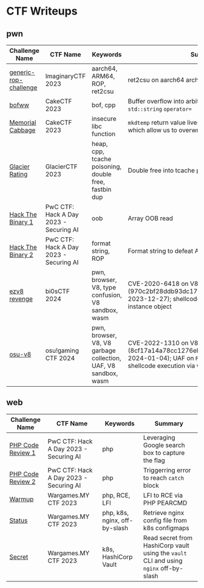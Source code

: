 # CTF Writeups

## pwn

| Challenge Name | CTF Name | Keywords | Summary |
| --- | --- | --- | --- |
| [generic-rop-challenge](./imaginaryctf-2023/pwn/generic-rop-challenge/) | ImaginaryCTF 2023 | aarch64, ARM64, ROP, ret2csu | ret2csu on aarch64 architecture |
| [bofww](./cakectf-2023/pwn/bofww/) | CakeCTF 2023 | bof, cpp | Buffer overflow into arbitrary address write via `std::string` `operator=` |
| [Memorial Cabbage](./cakectf-2023/pwn/memorial-cabbage/) | CakeCTF 2023 | insecure libc function | `mkdtemp` return value lives in the stack instead of heap which allow us to overwrite it |
| [Glacier Rating](./glacierctf-2023/pwn/glacier-rating/) | GlacierCTF 2023 | heap, cpp, tcache poisoning, double free, fastbin dup | Double free into tcache poisoning |
| [Hack The Binary 1](./pwc-hackaday-23/pwn/hack-the-binary-1/) | PwC CTF: Hack A Day 2023 - Securing AI | oob | Array OOB read |
| [Hack The Binary 2](./pwc-hackaday-23/pwn/hack-the-binary-2/) | PwC CTF: Hack A Day 2023 - Securing AI | format string, ROP | Format string to defeat ASLR, ROP to get RCE |
| [ezv8 revenge](./bi0s-2024/pwn/ezv8-revenge/) | bi0sCTF 2024 | pwn, browser, V8, type confusion, V8 sandbox, wasm | CVE-2020-6418 on V8 version 12.2.0 (970c2bf28ddb93dc17d22d83bd5cef3c85c5f6c5, 2023-12-27); shellcode execution via wasm instance object |
| [osu-v8](./osu-gaming-ctf-2024/pwn/osu-v8/) | osu!gaming CTF 2024 | pwn, browser, V8, V8 garbage collection, UAF, V8 sandbox, wasm | CVE-2022-1310 on V8 version 12.2.0 (8cf17a14a78cc1276eb42e1b4bb699f705675530, 2024-01-04); UAF on `RegExp().lastIndex`; shellcode execution via wasm instance object |

## web

| Challenge Name | CTF Name | Keywords | Summary |
| --- | --- | --- | --- |
| [PHP Code Review 1](./pwc-hackaday-23/web/php-code-review-1/) | PwC CTF: Hack A Day 2023 - Securing AI | php | Leveraging Google search box to capture the flag |
| [PHP Code Review 2](./pwc-hackaday-23/web/php-code-review-2/) | PwC CTF: Hack A Day 2023 - Securing AI | php | Triggerring error to reach `catch` block |
| [Warmup](./wgmy2023/web/warmup/) | Wargames.MY CTF 2023 | php, RCE, LFI | LFI to RCE via PHP PEARCMD |
| [Status](./wgmy2023/web/status/) | Wargames.MY CTF 2023 | php, k8s, nginx, off-by-slash | Retrieve nginx config file from k8s configmaps |
| [Secret](./wgmy2023/web/secret/) | Wargames.MY CTF 2023 | k8s, HashiCorp Vault | Read secret from HashiCorp vault using the `vault` CLI and using `nginx` off-by-slash |
